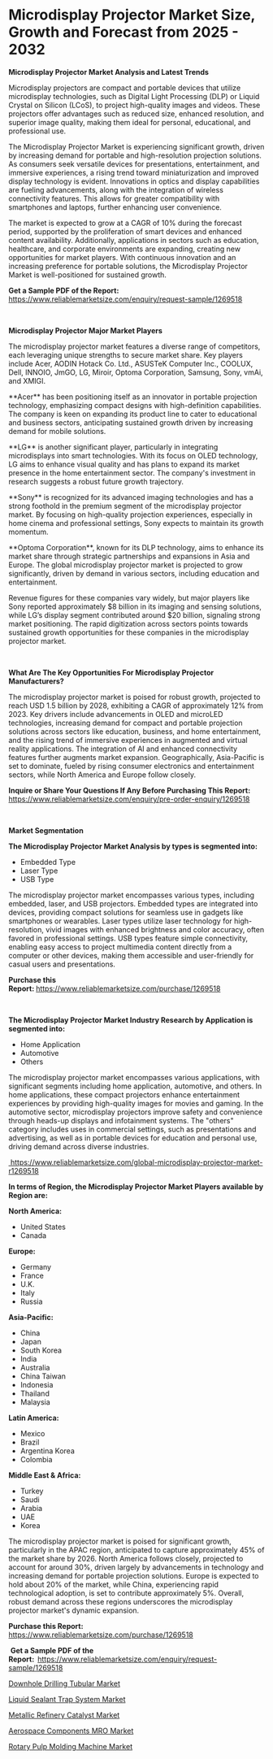 <p><h1>Microdisplay Projector Market Size, Growth and Forecast from 2025 - 2032</h1></p><p><strong>Microdisplay Projector Market Analysis and Latest Trends</strong></p>
<p><p>Microdisplay projectors are compact and portable devices that utilize microdisplay technologies, such as Digital Light Processing (DLP) or Liquid Crystal on Silicon (LCoS), to project high-quality images and videos. These projectors offer advantages such as reduced size, enhanced resolution, and superior image quality, making them ideal for personal, educational, and professional use.</p><p>The Microdisplay Projector Market is experiencing significant growth, driven by increasing demand for portable and high-resolution projection solutions. As consumers seek versatile devices for presentations, entertainment, and immersive experiences, a rising trend toward miniaturization and improved display technology is evident. Innovations in optics and display capabilities are fueling advancements, along with the integration of wireless connectivity features. This allows for greater compatibility with smartphones and laptops, further enhancing user convenience.</p><p>The market is expected to grow at a CAGR of 10% during the forecast period, supported by the proliferation of smart devices and enhanced content availability. Additionally, applications in sectors such as education, healthcare, and corporate environments are expanding, creating new opportunities for market players. With continuous innovation and an increasing preference for portable solutions, the Microdisplay Projector Market is well-positioned for sustained growth.</p></p>
<p><strong>Get a Sample PDF of the Report:&nbsp;</strong> <a href="https://www.reliablemarketsize.com/enquiry/request-sample/1269518?utm_campaign=1845&utm_medium=2&utm_source=Github&utm_content=ia&utm_term=24032025&utm_id=microdisplay-projector">https://www.reliablemarketsize.com/enquiry/request-sample/1269518</a></p>
<p>&nbsp;</p>
<p><strong>Microdisplay Projector Major Market Players</strong></p>
<p><p>The microdisplay projector market features a diverse range of competitors, each leveraging unique strengths to secure market share. Key players include Acer, AODIN Hotack Co. Ltd., ASUSTeK Computer Inc., COOLUX, Dell, INNOIO, JmGO, LG, Miroir, Optoma Corporation, Samsung, Sony, vmAi, and XMIGI.</p><p>**Acer** has been positioning itself as an innovator in portable projection technology, emphasizing compact designs with high-definition capabilities. The company is keen on expanding its product line to cater to educational and business sectors, anticipating sustained growth driven by increasing demand for mobile solutions.</p><p>**LG** is another significant player, particularly in integrating microdisplays into smart technologies. With its focus on OLED technology, LG aims to enhance visual quality and has plans to expand its market presence in the home entertainment sector. The company's investment in research suggests a robust future growth trajectory.</p><p>**Sony** is recognized for its advanced imaging technologies and has a strong foothold in the premium segment of the microdisplay projector market. By focusing on high-quality projection experiences, especially in home cinema and professional settings, Sony expects to maintain its growth momentum.</p><p>**Optoma Corporation**, known for its DLP technology, aims to enhance its market share through strategic partnerships and expansions in Asia and Europe. The global microdisplay projector market is projected to grow significantly, driven by demand in various sectors, including education and entertainment.</p><p>Revenue figures for these companies vary widely, but major players like Sony reported approximately $8 billion in its imaging and sensing solutions, while LG’s display segment contributed around $20 billion, signaling strong market positioning. The rapid digitization across sectors points towards sustained growth opportunities for these companies in the microdisplay projector market.</p></p>
<p>&nbsp;</p>
<p><strong>What Are The Key Opportunities For Microdisplay Projector Manufacturers?</strong></p>
<p><p>The microdisplay projector market is poised for robust growth, projected to reach USD 1.5 billion by 2028, exhibiting a CAGR of approximately 12% from 2023. Key drivers include advancements in OLED and microLED technologies, increasing demand for compact and portable projection solutions across sectors like education, business, and home entertainment, and the rising trend of immersive experiences in augmented and virtual reality applications. The integration of AI and enhanced connectivity features further augments market expansion. Geographically, Asia-Pacific is set to dominate, fueled by rising consumer electronics and entertainment sectors, while North America and Europe follow closely.</p></p>
<p><strong>Inquire or Share Your Questions If Any Before Purchasing This Report:</strong> <a href="https://www.reliablemarketsize.com/enquiry/pre-order-enquiry/1269518?utm_campaign=1845&utm_medium=2&utm_source=Github&utm_content=ia&utm_term=24032025&utm_id=microdisplay-projector">https://www.reliablemarketsize.com/enquiry/pre-order-enquiry/1269518</a></p>
<p>&nbsp;</p>
<p><strong>Market Segmentation</strong></p>
<p><strong>The Microdisplay Projector Market Analysis by types is segmented into:</strong></p>
<p><ul><li>Embedded Type</li><li>Laser Type</li><li>USB Type</li></ul></p>
<p><p>The microdisplay projector market encompasses various types, including embedded, laser, and USB projectors. Embedded types are integrated into devices, providing compact solutions for seamless use in gadgets like smartphones or wearables. Laser types utilize laser technology for high-resolution, vivid images with enhanced brightness and color accuracy, often favored in professional settings. USB types feature simple connectivity, enabling easy access to project multimedia content directly from a computer or other devices, making them accessible and user-friendly for casual users and presentations.</p></p>
<p><strong>Purchase this Report:&nbsp;</strong><a href="https://www.reliablemarketsize.com/purchase/1269518?utm_campaign=1845&utm_medium=2&utm_source=Github&utm_content=ia&utm_term=24032025&utm_id=microdisplay-projector">https://www.reliablemarketsize.com/purchase/1269518</a></p>
<p>&nbsp;</p>
<p><strong>The Microdisplay Projector Market Industry Research by Application is segmented into:</strong></p>
<p><ul><li>Home Application</li><li>Automotive</li><li>Others</li></ul></p>
<p><p>The microdisplay projector market encompasses various applications, with significant segments including home application, automotive, and others. In home applications, these compact projectors enhance entertainment experiences by providing high-quality images for movies and gaming. In the automotive sector, microdisplay projectors improve safety and convenience through heads-up displays and infotainment systems. The "others" category includes uses in commercial settings, such as presentations and advertising, as well as in portable devices for education and personal use, driving demand across diverse industries.</p></p>
<p><a href="https://www.reliablemarketsize.com/global-microdisplay-projector-market-r1269518?utm_campaign=1845&utm_medium=2&utm_source=Github&utm_content=ia&utm_term=24032025&utm_id=microdisplay-projector">&nbsp;https://www.reliablemarketsize.com/global-microdisplay-projector-market-r1269518</a></p>
<p><strong>In terms of Region, the Microdisplay Projector Market Players available by Region are:</strong></p>
<p>
    <p> <strong> North America: </strong>
        <ul>
            <li>United States</li>
            <li>Canada</li>
        </ul>
        </p> 
    <p> <strong> Europe: </strong>
        <ul>
            <li>Germany</li>
            <li>France</li>
            <li>U.K.</li>
            <li>Italy</li>
            <li>Russia</li>
        </ul>
        </p> 
    <p> <strong> Asia-Pacific: </strong>
        <ul>
            <li>China</li>
            <li>Japan</li>
            <li>South Korea</li>
            <li>India</li>
            <li>Australia</li>
            <li>China Taiwan</li>
            <li>Indonesia</li>
            <li>Thailand</li>
            <li>Malaysia</li>
        </ul>
        </p> 
    <p> <strong> Latin America: </strong>
        <ul>
            <li>Mexico</li>
            <li>Brazil</li>
            <li>Argentina Korea</li>
            <li>Colombia</li>
        </ul>
        </p> 
    <p> <strong> Middle East & Africa: </strong>
        <ul>
            <li>Turkey</li>
            <li>Saudi</li>
            <li>Arabia</li>
            <li>UAE</li>
            <li>Korea</li>
        </ul>
    </p>
    </p>
<p><p>The microdisplay projector market is poised for significant growth, particularly in the APAC region, anticipated to capture approximately 45% of the market share by 2026. North America follows closely, projected to account for around 30%, driven largely by advancements in technology and increasing demand for portable projection solutions. Europe is expected to hold about 20% of the market, while China, experiencing rapid technological adoption, is set to contribute approximately 5%. Overall, robust demand across these regions underscores the microdisplay projector market's dynamic expansion.</p></p>
<p><strong>Purchase this Report: </strong><a href="https://www.reliablemarketsize.com/purchase/1269518?utm_campaign=1845&utm_medium=2&utm_source=Github&utm_content=ia&utm_term=24032025&utm_id=microdisplay-projector">https://www.reliablemarketsize.com/purchase/1269518</a></p>
<p>&nbsp;<strong>Get a Sample PDF of the Report:&nbsp;&nbsp;</strong><a href="https://www.reliablemarketsize.com/enquiry/request-sample/1269518?utm_campaign=1845&utm_medium=2&utm_source=Github&utm_content=ia&utm_term=24032025&utm_id=microdisplay-projector">https://www.reliablemarketsize.com/enquiry/request-sample/1269518</a></p>
<p><strong></strong></p>
<p><p><a href="https://github.com/naanaafranxu/Market-Research-Report-List-1/blob/main/downhole-drilling-tubular-market.md?utm_campaign=1845&utm_medium=2&utm_source=Github&utm_content=ia&utm_term=24032025&utm_id=microdisplay-projector">Downhole Drilling Tubular Market</a></p><p><a href="https://github.com/nyanikumchu/Market-Research-Report-List-1/blob/main/liquid-sealant-trap-system-market.md?utm_campaign=1845&utm_medium=2&utm_source=Github&utm_content=ia&utm_term=24032025&utm_id=microdisplay-projector">Liquid Sealant Trap System Market</a></p><p><a href="https://github.com/suebabuhai/Market-Research-Report-List-1/blob/main/metallic-refinery-catalyst-market.md?utm_campaign=1845&utm_medium=2&utm_source=Github&utm_content=ia&utm_term=24032025&utm_id=microdisplay-projector">Metallic Refinery Catalyst Market</a></p><p><a href="https://github.com/dagnewopus/Market-Research-Report-List-1/blob/main/aerospace-components-mro-market.md?utm_campaign=1845&utm_medium=2&utm_source=Github&utm_content=ia&utm_term=24032025&utm_id=microdisplay-projector">Aerospace Components MRO Market</a></p><p><a href="https://github.com/papnider/Market-Research-Report-List-1/blob/main/rotary-pulp-molding-machine-market.md?utm_campaign=1845&utm_medium=2&utm_source=Github&utm_content=ia&utm_term=24032025&utm_id=microdisplay-projector">Rotary Pulp Molding Machine Market</a></p></p>
